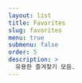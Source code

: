 ```yaml
---
layout: list
title: Favorites
slug: favorites
menu: true
submenu: false
order: 5
description: >
  유용한 즐겨찾기 모음.
---
```

